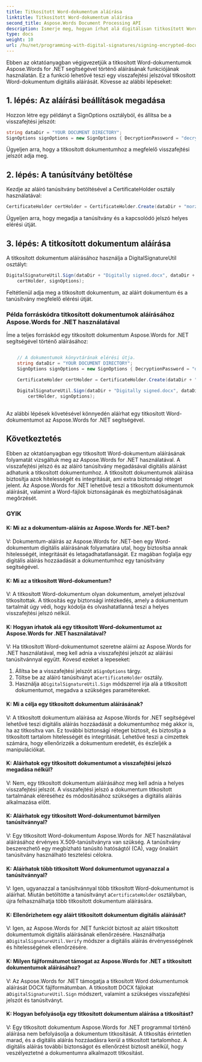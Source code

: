 ```yaml
---
title: Titkosított Word-dokumentum aláírása
linktitle: Titkosított Word-dokumentum aláírása
second_title: Aspose.Words Document Processing API
description: Ismerje meg, hogyan írhat alá digitálisan titkosított Word-dokumentumot az Aspose.Words for .NET segítségével.
type: docs
weight: 10
url: /hu/net/programming-with-digital-signatures/signing-encrypted-document/
---
```

Ebben az oktatóanyagban végigvezetjük a titkosított Word-dokumentumok Aspose.Words for .NET segítségével történő aláírásának funkciójának használatán. Ez a funkció lehetővé teszi egy visszafejtési jelszóval titkosított Word-dokumentum digitális aláírását. Kövesse az alábbi lépéseket:

## 1. lépés: Az aláírási beállítások megadása

Hozzon létre egy példányt a SignOptions osztályból, és állítsa be a visszafejtési jelszót:

```csharp
string dataDir = "YOUR DOCUMENT DIRECTORY";
SignOptions signOptions = new SignOptions { DecryptionPassword = "decryptionpassword" };
```

Ügyeljen arra, hogy a titkosított dokumentumhoz a megfelelő visszafejtési jelszót adja meg.

## 2. lépés: A tanúsítvány betöltése

Kezdje az aláíró tanúsítvány betöltésével a CertificateHolder osztály használatával:

```csharp
CertificateHolder certHolder = CertificateHolder.Create(dataDir + "morzal.pfx", "aw");
```

Ügyeljen arra, hogy megadja a tanúsítvány és a kapcsolódó jelszó helyes elérési útját.

## 3. lépés: A titkosított dokumentum aláírása

A titkosított dokumentum aláírásához használja a DigitalSignatureUtil osztályt:

```csharp
DigitalSignatureUtil.Sign(dataDir + "Digitally signed.docx", dataDir + "Document.EncryptedDocument.docx",
	certHolder, signOptions);
```

Feltétlenül adja meg a titkosított dokumentum, az aláírt dokumentum és a tanúsítvány megfelelő elérési útját.

### Példa forráskódra titkosított dokumentumok aláírásához Aspose.Words for .NET használatával

Íme a teljes forráskód egy titkosított dokumentum Aspose.Words for .NET segítségével történő aláírásához:

```csharp

	// A dokumentumok könyvtárának elérési útja.
	string dataDir = "YOUR DOCUMENT DIRECTORY";
	SignOptions signOptions = new SignOptions { DecryptionPassword = "decryptionPassword" };

	CertificateHolder certHolder = CertificateHolder.Create(dataDir + "morzal.pfx", "aw");
	
	DigitalSignatureUtil.Sign(dataDir + "Digitally signed.docx", dataDir + "Document.EncryptedDocument.docx",
		certHolder, signOptions);
	

```
Az alábbi lépések követésével könnyedén aláírhat egy titkosított Word-dokumentumot az Aspose.Words for .NET segítségével.

## Következtetés

Ebben az oktatóanyagban egy titkosított Word-dokumentum aláírásának folyamatát vizsgáltuk meg az Aspose.Words for .NET használatával. A visszafejtési jelszó és az aláíró tanúsítvány megadásával digitális aláírást adhatunk a titkosított dokumentumhoz. A titkosított dokumentumok aláírása biztosítja azok hitelességét és integritását, ami extra biztonsági réteget jelent. Az Aspose.Words for .NET lehetővé teszi a titkosított dokumentumok aláírását, valamint a Word-fájlok biztonságának és megbízhatóságának megőrzését.

### GYIK

#### K: Mi az a dokumentum-aláírás az Aspose.Words for .NET-ben?

V: Dokumentum-aláírás az Aspose.Words for .NET-ben egy Word-dokumentum digitális aláírásának folyamatára utal, hogy biztosítsa annak hitelességét, integritását és letagadhatatlanságát. Ez magában foglalja egy digitális aláírás hozzáadását a dokumentumhoz egy tanúsítvány segítségével.

#### K: Mi az a titkosított Word-dokumentum?

V: A titkosított Word-dokumentum olyan dokumentum, amelyet jelszóval titkosítottak. A titkosítás egy biztonsági intézkedés, amely a dokumentum tartalmát úgy védi, hogy kódolja és olvashatatlanná teszi a helyes visszafejtési jelszó nélkül.

#### K: Hogyan írhatok alá egy titkosított Word-dokumentumot az Aspose.Words for .NET használatával?

V: Ha titkosított Word-dokumentumot szeretne aláírni az Aspose.Words for .NET használatával, meg kell adnia a visszafejtési jelszót az aláírási tanúsítvánnyal együtt. Kovesd ezeket a lepeseket:
1.  Állítsa be a visszafejtési jelszót a`SignOptions` tárgy.
2.  Töltse be az aláíró tanúsítványt a`CertificateHolder` osztály.
3.  Használja a`DigitalSignatureUtil.Sign` módszerrel írja alá a titkosított dokumentumot, megadva a szükséges paramétereket.

#### K: Mi a célja egy titkosított dokumentum aláírásának?

V: A titkosított dokumentum aláírása az Aspose.Words for .NET segítségével lehetővé teszi digitális aláírás hozzáadását a dokumentumhoz még akkor is, ha az titkosítva van. Ez további biztonsági réteget biztosít, és biztosítja a titkosított tartalom hitelességét és integritását. Lehetővé teszi a címzettek számára, hogy ellenőrizzék a dokumentum eredetét, és észleljék a manipulációkat.

#### K: Aláírhatok egy titkosított dokumentumot a visszafejtési jelszó megadása nélkül?

V: Nem, egy titkosított dokumentum aláírásához meg kell adnia a helyes visszafejtési jelszót. A visszafejtési jelszó a dokumentum titkosított tartalmának eléréséhez és módosításához szükséges a digitális aláírás alkalmazása előtt.

#### K: Aláírhatok egy titkosított Word-dokumentumot bármilyen tanúsítvánnyal?

V: Egy titkosított Word-dokumentum Aspose.Words for .NET használatával aláírásához érvényes X.509-tanúsítványra van szükség. A tanúsítvány beszerezhető egy megbízható tanúsító hatóságtól (CA), vagy önaláírt tanúsítvány használható tesztelési célokra.

#### K: Aláírhatok több titkosított Word dokumentumot ugyanazzal a tanúsítvánnyal?

 V: Igen, ugyanazzal a tanúsítvánnyal több titkosított Word-dokumentumot is aláírhat. Miután betöltötte a tanúsítványt a`CertificateHolder` osztályban, újra felhasználhatja több titkosított dokumentum aláírására.

#### K: Ellenőrizhetem egy aláírt titkosított dokumentum digitális aláírását?

 V: Igen, az Aspose.Words for .NET funkciót biztosít az aláírt titkosított dokumentumok digitális aláírásának ellenőrzésére. Használhatja a`DigitalSignatureUtil.Verify` módszer a digitális aláírás érvényességének és hitelességének ellenőrzésére.

#### K: Milyen fájlformátumot támogat az Aspose.Words for .NET a titkosított dokumentumok aláírásához?

 V: Az Aspose.Words for .NET támogatja a titkosított Word dokumentumok aláírását DOCX fájlformátumban. A titkosított DOCX fájlokat a`DigitalSignatureUtil.Sign` módszert, valamint a szükséges visszafejtési jelszót és tanúsítványt.

#### K: Hogyan befolyásolja egy titkosított dokumentum aláírása a titkosítást?

V: Egy titkosított dokumentum Aspose.Words for .NET programmal történő aláírása nem befolyásolja a dokumentum titkosítását. A titkosítás érintetlen marad, és a digitális aláírás hozzáadásra kerül a titkosított tartalomhoz. A digitális aláírás további biztonságot és ellenőrzést biztosít anélkül, hogy veszélyeztetné a dokumentumra alkalmazott titkosítást.